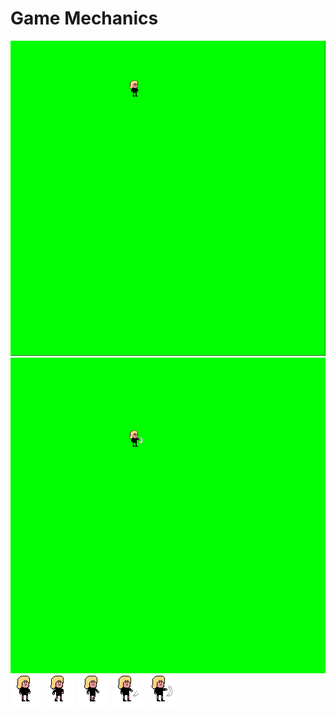 # Game Mechanics
![](game.png)
![](attacking.png)
![](player_1.png)
![](player_2.png)
![](player_3.png)
![](attack1.png)
![](attack2.png)